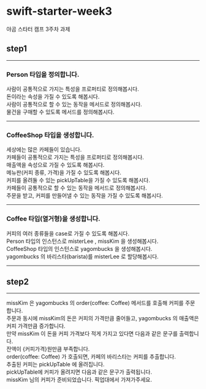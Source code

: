 # swift-starter-week3
야곰 스타터 캠프 3주차 과제
## step1
--------------
### Person 타입을 정의합니다. </br>

사람이 공통적으로 가지는 특성을 프로퍼티로 정의해봅시다.<br>
돈이라는 속성을 가질 수 있도록 해봅시다.<br>
사람이 공통적으로 할 수 있는 동작을 메서드로 정의해봅시다.<br>
물건을 구매할 수 있도록 메서드를 정의해봅시다.<br>

---------
### CoffeeShop 타입을 생성합니다. <br>

세상에는 많은 카페들이 있습니다.<br>
카페들이 공통적으로 가지는 특성을 프로퍼티로 정의해봅시다.<br>
매출액을 속성으로 가질 수 있도록 해봅시다.<br>
메뉴판(커피 종류, 가격)을 가질 수 있도록 해봅시다.<br>
커피를 올려둘 수 있는 pickUpTable을 가질 수 있도록 해봅시다.<br>
카페들이 공통적으로 할 수 있는 동작을 메서드로 정의해봅시다.<br>
주문을 받고, 커피를 만들어낼 수 있는 동작을 가질 수 있도록 해봅시다.<br>

---------
### Coffee 타입(열거형)을 생성합니다. <br>

커피의 여러 종류들을 case로 가질 수 있도록 해봅시다. <br>
Person 타입의 인스턴스로 misterLee , missKim 을 생성해봅시다. <br>
CoffeeShop 타입의 인스턴스로 yagombucks 을 생성해봅시다. <br>
yagombucks 의 바리스타(barista)를 misterLee 로 할당해봅시다. <br>

---------
## step2

------

missKim 은 yagombucks 의 order(coffee: Coffee) 메서드를 호출해 커피를 주문합니다. <br>
주문과 동시에 missKim의 돈은 커피의 가격만큼 줄어들고, yagombucks 의 매출액은 커피 가격만큼 증가합니다. <br>
만약 missKim 이 돈을 커피 가격보다 적게 가지고 있다면 다음과 같은 문구를 출력합니다.<br>
잔액이 {커피가격}원만큼 부족합니다. <br>
order(coffee: Coffee) 가 호출되면, 카페의 바리스타는 커피를 추출합니다.<br>
추출된 커피는 pickUpTable 에 올려집니다.<br>
pickUpTable에 커피가 올려지면 다음과 같은 문구가 출력됩니다.<br>
missKim 님의 커피가 준비되었습니다. 픽업대에서 가져가주세요.<br>
